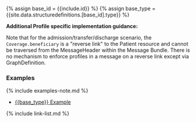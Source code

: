 
{% assign base_id = {{include.id}} %}
{% assign base_type = {{site.data.structuredefinitions.[base_id].type}} %}

**Additional Profile specific implementation guidance:**

Note that for the admission/transfer/discharge scenario, the `Coverage.beneficiary` is a "reverse link" to the Patient resource and cannot be traversed from the MessageHeader within the Message Bundle.  There is no mechanism to enforce profiles in a message on a reverse link except via GraphDefinition.

### Examples

{% include examples-note.md %}

- [{{base_type}} Example]({{base_type}}-{{base_id}}-01.html)

{% include link-list.md %}
